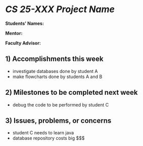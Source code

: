 # *CS 25-XXX Project Name*

**Students' Names:**

**Mentor:**

**Faculty Advisor:**

## 1) Accomplishments this week ##
   - investigate databases done by student A
   - make flowcharts done by students A and B

## 2) Milestones to be completed next week ##
   - debug the code to be performed by student C

## 3) Issues, problems, or concerns ##
   - student C needs to learn java
   - database repository costs big $$$
   


